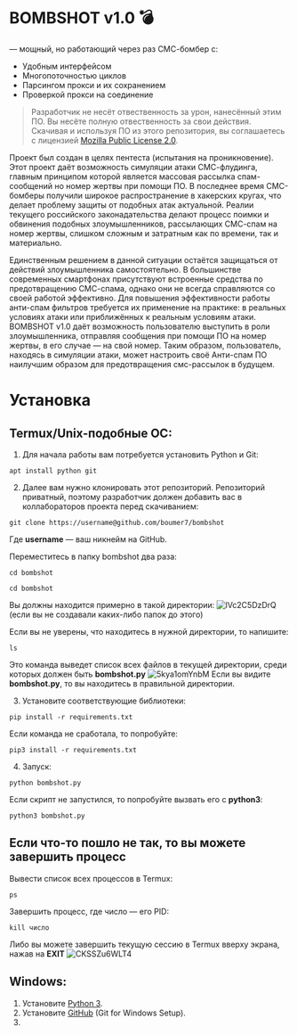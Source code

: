 # BOMBSHOT v1.0 💣
— мощный, но работающий через раз СМС-бомбер с:

- Удобным интерфейсом
- Многопоточностью циклов
- Парсингом прокси и их сохранением
- Проверкой прокси на соединение

> Разработчик не несёт отвественность за урон, нанесённый этим ПО. Вы несёте полную отвественность за свои действия. Скачивая и используя ПО из этого репозитория, вы соглашаетесь с лицензией [Mozilla Public License 2.0](https://github.com/boumer7/bombshot/blob/main/LICENSE).

Проект был создан в целях пентеста (испытания на проникновение). Этот проект даёт возможность симуляции атаки СМС-флудинга, главным принципом которой является массовая рассылка спам-сообщений но номер жертвы при помощи ПО. В последнее время СМС-бомберы получили широкое распространение в хакерских кругах, что делает проблему защиты от подобных атак актуальной. Реалии текущего российского законадательства делают процесс поимки и обвинения подобных злоумышленников, рассылающих СМС-спам на номер жертвы, слишком сложным и затратным как по времени, так и материально. 

Единственным решением в данной ситуации остаётся защищаться от действий злоумышленника самостоятельно. В большинстве современных смартфонах присутствуют встроенные средства по предотвращению СМС-спама, однако они не всегда справляются со своей работой эффективно. Для повышения эффективности работы анти-спам фильтров требуется их применение на практике: в реальных условиях атаки или приближённых к реальным условиям атаки. BOMBSHOT v1.0 даёт возможность пользователю выступить в роли злоумышленника, отправляя сообщения при помощи ПО на номер жертвы, в его случае — на свой номер. Таким образом, пользователь, находясь в симуляции атаки, может настроить своё Анти-спам ПО наилучшим образом для предотвращения смс-рассылок в будущем.

# Установка
## Termux/Unix-подобные ОС:
1. Для начала работы вам потребуется установить Python и Git:
```console
apt install python git
```
2. Далее вам нужно клонировать этот репозиторий.
Репозиторий приватный, поэтому разработчик должен добавить вас в коллабораторов проекта перед скачиванием:
```console
git clone https://username@github.com/boumer7/bombshot
```
Где **username** — ваш никнейм на GitHub.

Переместитесь в папку bombshot два раза:
```console
cd bombshot
```
```console
cd bombshot
```
Вы должны находится примерно в такой директории:
![lVc2C5DzDrQ](https://user-images.githubusercontent.com/33152397/109676757-13091e00-7b8a-11eb-8dcf-0867d5fbd33b.jpg)
(если вы не создавали каких-либо папок до этого)

Если вы не уверены, что находитесь в нужной директории, то напишите:
```console
ls
```
Это команда выведет список всех файлов в текущей директории, среди которых должен быть **bombshot.py**
![5kya1omYnbM](https://user-images.githubusercontent.com/33152397/109676923-359b3700-7b8a-11eb-99d8-dcae6fa4e9c0.jpg)
Если вы видите **bombshot.py**, то вы находитесь в правильной директории.

3. Установите соответствующие библиотеки:
```console
pip install -r requirements.txt
```
Если команда не сработала, то попробуйте:
```console
pip3 install -r requirements.txt
```

4. Запуск:
```console
python bombshot.py
```
Если скрипт не запустился, то попробуйте вызвать его с **python3**:
```console
python3 bombshot.py
```

## Если что-то пошло не так, то вы можете завершить процесс
Вывести список всех процессов в Termux:
```console
ps
```

Завершить процесс, где число — его PID:
```console
kill число
```
Либо вы можете завершить текущую сессию в Termux вверху экрана, нажав на **EXIT**
![CKSSZu6WLT4](https://user-images.githubusercontent.com/33152397/109675005-71350180-7b88-11eb-9347-0cdfc4010844.jpg)

## Windows:
1. Установите [Python 3](https://www.python.org/).
2. Установите [GitHub](https://git-scm.com/download/win) (Git for Windows Setup).
3. 
